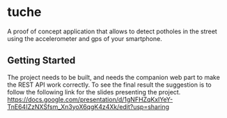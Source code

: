 # tuche

A proof of concept application that allows to detect potholes in the street using the accelerometer and gps of your smartphone. 

## Getting Started

The project needs to be built, and needs the companion web part to make the REST API work correctly. 
To see the final result the suggestion is to follow the following link for the slides presenting the project. 
https://docs.google.com/presentation/d/1gNFHZqKxlYeY-TnE64IZzNXSfsm_Xn3yoX6qgK4z4Xk/edit?usp=sharing 
